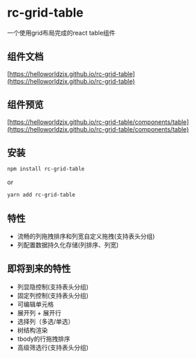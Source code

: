 # rc-grid-table

一个使用grid布局完成的react table组件

## 组件文档

[https://helloworldzjx.github.io/rc-grid-table](https://helloworldzjx.github.io/rc-grid-table)

## 组件预览

[https://helloworldzjx.github.io/rc-grid-table/components/table](https://helloworldzjx.github.io/rc-grid-table/components/table)

## 安装
```bash
npm install rc-grid-table
```
or
```bash
yarn add rc-grid-table
```

## 特性

- 流畅的列拖拽排序和列宽自定义拖拽(支持表头分组)
- 列配置数据持久化存储(列排序、列宽)

## 即将到来的特性

- 列显隐控制(支持表头分组)
- 固定列控制(支持表头分组)
- 可编辑单元格
- 展开列 + 展开行
- 选择列（多选/单选）
- 树结构渲染
- tbody的行拖拽排序
- 高级筛选行(支持表头分组)